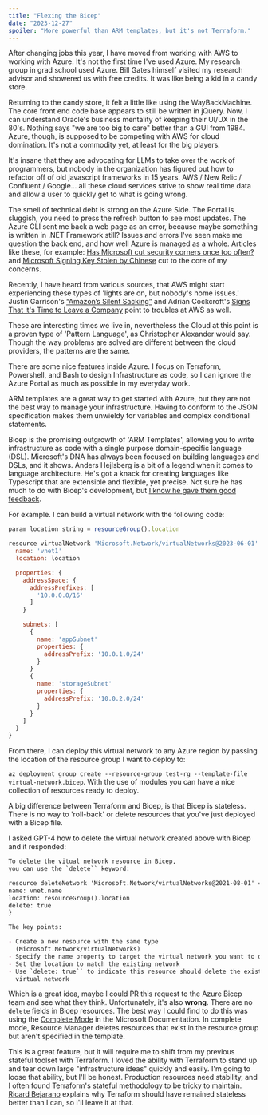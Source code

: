 ```yaml
---
title: "Flexing the Bicep"
date: "2023-12-27"
spoiler: "More powerful than ARM templates, but it's not Terraform."
---
```


After changing jobs this year, I have moved from working with AWS to working with Azure. It's not the first time I've used Azure. My research group in grad school used Azure. Bill Gates himself visited my research advisor and showered us with free credits. It was like being a kid in a candy store.

Returning to the candy store, it felt a little like using the WayBackMachine. The core front end code base appears to still be written in jQuery. Now, I can understand Oracle's business mentality of keeping their UI/UX in the 80's. Nothing says "we are too big to care" better than a GUI from 1984. Azure, though, is supposed to be competing with AWS for cloud domination. It's not a commodity yet, at least for the big players.

It's insane that they are advocating for LLMs to take over the work of programmers, but nobody in the organization has figured out how to refactor off of old javascript frameworks in 15 years. AWS / New Relic / Confluent / Google... all these cloud services strive to show real time data and allow a user to quickly get to what is going wrong.

The smell of technical debt is strong on the Azure Side. The Portal is sluggish, you need to press the refresh button to see most updates. The Azure CLI sent me back a web page as an error, because maybe something is written in .NET Framework still? Issues and errors I've seen make me question the back end, and how well Azure is managed as a whole. Articles like these, for example: [Has Microsoft cut security corners once too often?](https://www.computerworld.com/article/3704132/has-microsoft-cut-security-corners-once-too-often.html) and [Microsoft Signing Key Stolen by Chinese](https://www.schneier.com/blog/archives/2023/08/microsoft-signing-key-stolen-by-chinese.html) cut to the core of my concerns.

Recently, I have heard from various sources, that AWS might start experiencing these types of 'lights are on, but nobody's home issues.' Justin Garrison's [“Amazon’s Silent Sacking”](https://justingarrison.com/blog/2023-12-30-amazons-silent-sacking/?utm_source=substack&utm_medium=email) and Adrian Cockcroft's [Signs That it's Time to Leave a Company](https://adrianco.medium.com/signs-that-its-time-to-leave-a-company-5f8759ad018e) point to troubles at AWS as well.

These are interesting times we live in, nevertheless the Cloud at this point is a proven type of 'Pattern Language', as Christopher Alexander would say. Though the way problems are solved are different between the cloud providers, the patterns are the same.

There are some nice features inside Azure. I focus on Terraform, Powershell, and Bash to design Infrastructure as code, so I can ignore the Azure Portal as much as possible in my everyday work.

ARM templates are a great way to get started with Azure, but they are not the best way to manage your infrastructure. Having to conform to the JSON specification makes them unwieldy for variables and complex conditional statements.

Bicep is the promising outgrowth of 'ARM Templates', allowing you to write infrastructure as code with a single purpose domain-specific language (DSL). Microsoft's DNA has always been focused on building languages and DSLs, and it shows. Anders Hejlsberg is a bit of a legend when it comes to language architecture. He's got a knack for creating languages like Typescript that are extensible and flexible, yet precise. Not sure he has much to do with Bicep's development, but [I know he gave them good feedback](https://github.com/Azure/bicep/issues/10121).

For example. I can build a virtual network with the following code:

```js
param location string = resourceGroup().location

resource virtualNetwork 'Microsoft.Network/virtualNetworks@2023-06-01' = {
  name: 'vnet1'
  location: location

  properties: {
    addressSpace: {
      addressPrefixes: [
        '10.0.0.0/16'
      ]
    }

    subnets: [
      {
        name: 'appSubnet'
        properties: {
          addressPrefix: '10.0.1.0/24'
        }
      }
      {
        name: 'storageSubnet'
        properties: {
          addressPrefix: '10.0.2.0/24'
        }
      }
    ]
  }
}

```

From there, I can deploy this virtual network to any Azure region by passing the location of the resource group I want to deploy to:

`az deployment group create --resource-group test-rg --template-file virtual-network.bicep`. With the use of modules you can have a nice collection of resources ready to deploy.

A big difference between Terraform and Bicep, is that Bicep is stateless. There is no way to 'roll-back' or delete resources that you've just deployed with a Bicep file.

I asked GPT-4 how to delete the virtual network created above with Bicep and it responded:

```markdown
To delete the vitual network resource in Bicep,
you can use the `delete`` keyword:

resource deleteNetwork 'Microsoft.Network/virtualNetworks@2021-08-01' = {
name: vnet.name
location: resourceGroup().location
delete: true
}

The key points:

- Create a new resource with the same type
  (Microsoft.Network/virtualNetworks)
- Specify the name property to target the virtual network you want to delete
- Set the location to match the existing network
- Use `delete: true`` to indicate this resource should delete the existing
  virtual network
```

Which is a great idea, maybe I could PR this request to the Azure Bicep team and see what they think. Unfortunately, it's also **wrong**. There are no `delete` fields in Bicep resources. The best way I could find to do this was using the [Complete Mode](https://learn.microsoft.com/en-us/azure/azure-resource-manager/templates/deployment-modes#complete-mode) in the Microsoft Documentation. In complete mode, Resource Manager deletes resources that exist in the resource group but aren't specified in the template.

This is a great feature, but it will require me to shift from my previous stateful toolset with Terraform. I loved the ability with Terraform to stand up and tear down large "infrastructure ideas" quickly and easily. I'm going to loose that ability, but I'll be honest. Production resources need stability, and I often found Terraform's stateful methodology to be tricky to maintain. [Ricard Bejarano](https://www.bejarano.io/terraform-stateless/) explains why Terraform should have remained stateless better than I can, so I'll leave it at that.
